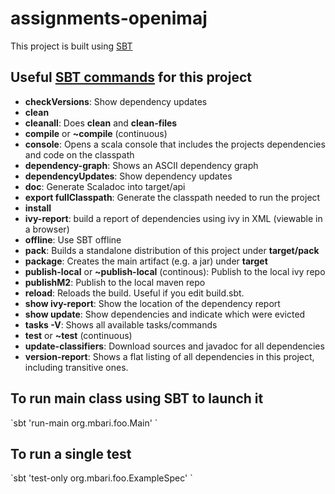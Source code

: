 # assignments-openimaj

This project is built using [SBT](http://www.scala-sbt.org/)

## Useful [SBT commands](http://www.scala-sbt.org/release/docs/Command-Line-Reference.html) for this project

- __checkVersions__: Show dependency updates
- __clean__
- __cleanall__: Does __clean__ and __clean-files__
- __compile__ or __~compile__ (continuous)
- __console__: Opens a scala console that includes the projects dependencies and code on the classpath
- __dependency-graph__: Shows an ASCII dependency graph
- __dependencyUpdates__: Show dependency updates
- __doc__: Generate Scaladoc into target/api
- __export fullClasspath__: Generate the classpath needed to run the project
- __install__
- __ivy-report__: build a report of dependencies using ivy in XML (viewable in a browser)
- __offline__: Use SBT offline
- __pack__: Builds a standalone distribution of this project under __target/pack__
- __package__: Creates the main artifact (e.g. a jar) under __target__
- __publish-local__ or __~publish-local__ (continous): Publish to the local ivy repo
- __publishM2__: Publish to the local maven repo
- __reload__: Reloads the build. Useful if you edit build.sbt.
- __show ivy-report__: Show the location of the dependency report
- __show update__: Show dependencies and indicate which were evicted
- __tasks -V__: Shows all available tasks/commands
- __test__ or __~test__ (continuous)
- __update-classifiers__: Download sources and javadoc for all dependencies
- __version-report__: Shows a flat listing of all dependencies in this project, including transitive ones.

## To run main class using SBT to launch it
\`sbt 'run-main org.mbari.foo.Main' \`

## To run a single test
\`sbt 'test-only org.mbari.foo.ExampleSpec' \`

